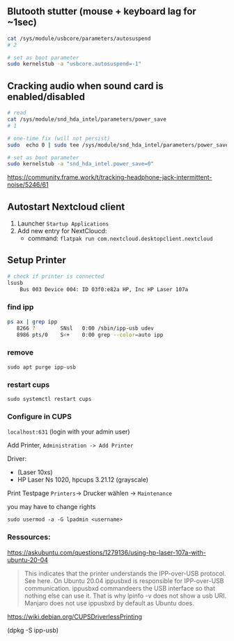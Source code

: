 ## Blutooth stutter (mouse + keyboard lag for ~1sec)

```bash
cat /sys/module/usbcore/parameters/autosuspend
# 2

# set as boot parameter
sudo kernelstub -a "usbcore.autosuspend=-1"
``` 

## Cracking audio when sound card is enabled/disabled

```bash
# read
cat /sys/module/snd_hda_intel/parameters/power_save
# 1

# one-time fix (will not persist)
sudo  echo 0 | sudo tee /sys/module/snd_hda_intel/parameters/power_save

# set as boot parameter
sudo kernelstub -a "snd_hda_intel.power_save=0"
```

https://community.frame.work/t/tracking-headphone-jack-intermittent-noise/5246/61

## Autostart Nextcloud client
1. Launcher `Startup Applications`
2. Add new entry for NextCloucd:
   - command: `flatpak run com.nextcloud.desktopclient.nextcloud`


## Setup Printer

```bash
# check if printer is connected
lsusb
    Bus 003 Device 004: ID 03f0:e82a HP, Inc HP Laser 107a
```

### find ipp
```bash
ps ax | grep ipp
   8266 ?        SNsl   0:00 /sbin/ipp-usb udev
   8986 pts/0    S<+    0:00 grep --color=auto ipp
```

### remove
`sudo apt purge ipp-usb`

### restart cups
```
sudo systemctl restart cups
``` 

### Configure in CUPS

`localhost:631`
(login with your admin user)

Add Printer, `Administration -> Add Printer`

Driver:
- (Laser 10xs)
- HP Laser Ns 1020, hpcups 3.21.12 (grayscale)

Print Testpage
`Printers`-> Drucker wählen -> `Maintenance`


you may have to change rights
```
sudo usermod -a -G lpadmin <username>
```

### Ressources:
https://askubuntu.com/questions/1279136/using-hp-laser-107a-with-ubuntu-20-04
> This indicates that the printer understands the IPP-over-USB protocol. See here. On Ubuntu 20.04 ippusbxd is responsible for IPP-over-USB communication. ippusbxd commandeers the USB interface so that nothing else can use it. That is why lpinfo -v does not show a usb URI. Manjaro does not use ippusbxd by default as Ubuntu does.

https://wiki.debian.org/CUPSDriverlessPrinting

(dpkg -S ipp-usb)